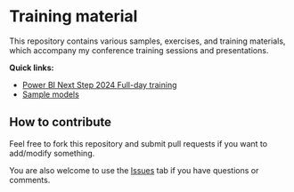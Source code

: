 # Training material

This repository contains various samples, exercises, and training materials, which accompany my conference training sessions and presentations.

**Quick links:**

- [Power BI Next Step 2024 Full-day training](https://github.com/otykier/training/tree/main/Power%20BI%20Next%20Step%202024/Advanced%20Semantic%20Model%20dev%20(pre-con))
- [Sample models](https://github.com/otykier/training/tree/main/Sample%20models)

## How to contribute

Feel free to fork this repository and submit pull requests if you want to add/modify something.

You are also welcome to use the [Issues](https://github.com/otykier/training/issues) tab if you have questions or comments.
